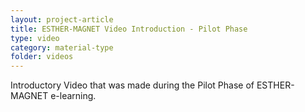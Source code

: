 ```yaml
---
layout: project-article
title: ESTHER-MAGNET Video Introduction - Pilot Phase
type: video
category: material-type
folder: videos
---
```


Introductory Video that was made during the Pilot Phase of ESTHER-MAGNET e-learning.